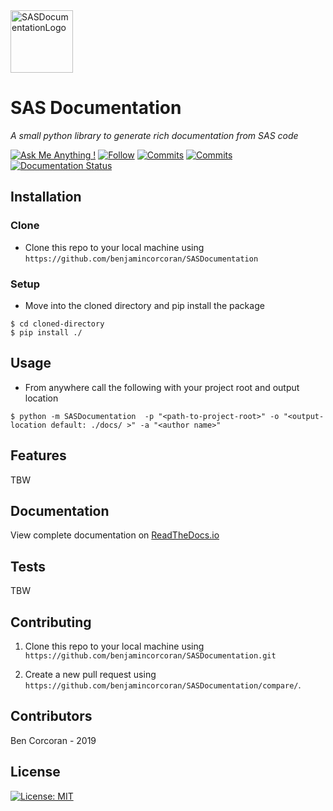 <img src="https://static.vecteezy.com/system/resources/previews/000/422/489/large_2x/vector-documents-icon.jpg" width=100 title="SASDocumentationLogo" alt="SASDocumentationLogo"> 

# SAS Documentation

*A small python library to generate rich documentation from SAS code*

[![Ask Me Anything !](https://img.shields.io/badge/Ask%20me-anything-1abc9c.svg)](https://GitHub.com/benjamincorcoran/ama)
[![Follow](https://img.shields.io/github/followers/benjamincorcoran.svg?label=Follow&style=plastic)](https://GitHub.com/benjamincorcoran/)
[![Commits](https://img.shields.io/github/commit-activity/y/benjamincorcoran/SASDocumentation.svg)](https://GitHub.com/benjamincorcoran/)
[![Commits](https://img.shields.io/github/last-commit/benjamincorcoran/SASDocumentation.svg)](https://GitHub.com/benjamincorcoran/)
[![Documentation Status](https://readthedocs.org/projects/sasdocumentation/badge/?version=latest)](https://sasdocumentation.readthedocs.io/en/latest/?badge=latest)


## Installation


### Clone

- Clone this repo to your local machine using `https://github.com/benjamincorcoran/SASDocumentation`

### Setup


* Move into the cloned directory and pip install the package

```shell
$ cd cloned-directory
$ pip install ./
```

## Usage 

* From anywhere call the following with your project root and output location

```shell
$ python -m SASDocumentation  -p "<path-to-project-root>" -o "<output-location default: ./docs/ >" -a "<author name>"
```

## Features

TBW

## Documentation 

View complete documentation on [ReadTheDocs.io](https://sasdocumentation.readthedocs.io/en/latest/index.html) 

## Tests 

TBW

## Contributing

1. Clone this repo to your local machine using `https://github.com/benjamincorcoran/SASDocumentation.git`

2. Create a new pull request using `https://github.com/benjamincorcoran/SASDocumentation/compare/`.


## Contributors

Ben Corcoran - 2019


## License

[![License: MIT](https://img.shields.io/badge/License-MIT-yellow.svg)](https://opensource.org/licenses/MIT)
